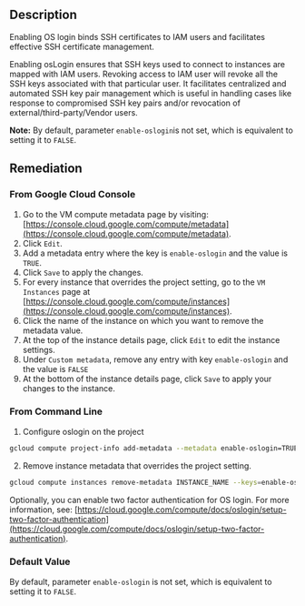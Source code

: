 ## Description

Enabling OS login binds SSH certificates to IAM users and facilitates effective SSH certificate management.

Enabling osLogin ensures that SSH keys used to connect to instances are mapped with IAM users. Revoking access to IAM user will revoke all the SSH keys associated with that particular user. It facilitates centralized and automated SSH key pair management which is useful in handling cases like response to compromised SSH key pairs and/or revocation of external/third-party/Vendor users.

**Note:** By default, parameter `enable-oslogin`is not set, which is equivalent to setting it to `FALSE`.

## Remediation

### From Google Cloud Console

1. Go to the VM compute metadata page by visiting: [https://console.cloud.google.com/compute/metadata](https://console.cloud.google.com/compute/metadata).
2. Click `Edit`.
3. Add a metadata entry where the key is `enable-oslogin` and the value is `TRUE`.
4. Click `Save` to apply the changes.
5. For every instance that overrides the project setting, go to the `VM Instances` page at [https://console.cloud.google.com/compute/instances](https://console.cloud.google.com/compute/instances).
6. Click the name of the instance on which you want to remove the metadata value.
7. At the top of the instance details page, click `Edit` to edit the instance settings.
8. Under `Custom metadata`, remove any entry with key `enable-oslogin` and the value is `FALSE`
9. At the bottom of the instance details page, click `Save` to apply your changes to the instance.

### From Command Line

1. Configure oslogin on the project

```bash
gcloud compute project-info add-metadata --metadata enable-oslogin=TRUE
```

2. Remove instance metadata that overrides the project setting.

```bash
gcloud compute instances remove-metadata INSTANCE_NAME --keys=enable-oslogin
```
Optionally, you can enable two factor authentication for OS login. For more information, see: [https://cloud.google.com/compute/docs/oslogin/setup-two-factor-authentication](https://cloud.google.com/compute/docs/oslogin/setup-two-factor-authentication).

### Default Value

By default, parameter `enable-oslogin` is not set, which is equivalent to setting it to `FALSE`.